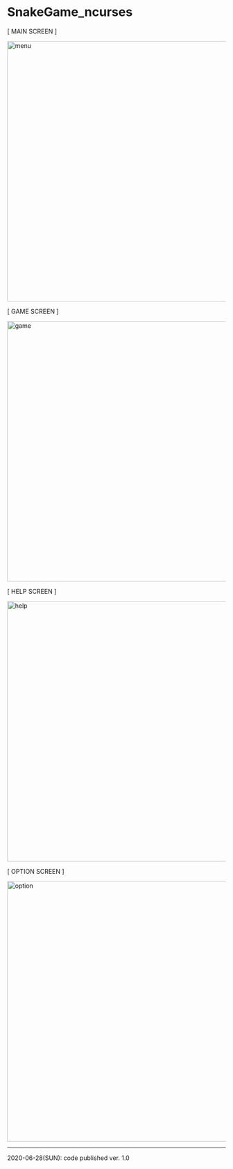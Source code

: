 # SnakeGame_ncurses
[ MAIN SCREEN ]

<img width="600" alt="menu" src="https://user-images.githubusercontent.com/2377324/85913548-c473e900-b870-11ea-9d3e-0aee8434da33.png">

[ GAME SCREEN ]

<img width="600" alt="game" src="https://user-images.githubusercontent.com/2377324/85913549-c63dac80-b870-11ea-809d-56ffe4292bc0.png">
 
[ HELP SCREEN ]

<img width="600" alt="help" src="https://user-images.githubusercontent.com/2377324/85913552-c76ed980-b870-11ea-9b24-9e8c8e690a24.png">
 
[ OPTION SCREEN ]

<img width="600" alt="option" src="https://user-images.githubusercontent.com/2377324/85913553-c8a00680-b870-11ea-8bf9-09555e05bbd8.png">

----------------
2020-06-28(SUN): code published ver. 1.0
